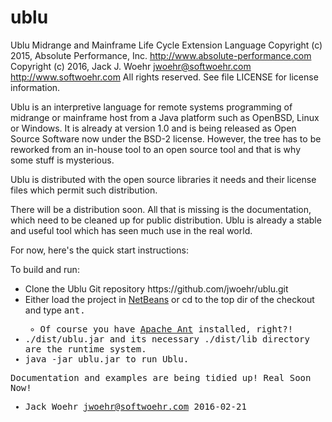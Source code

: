# ublu
Ublu Midrange and Mainframe Life Cycle Extension Language
Copyright (c) 2015, Absolute Performance, Inc. http://www.absolute-performance.com
Copyright (c) 2016, Jack J. Woehr jwoehr@softwoehr.com http://www.softwoehr.com
All rights reserved.
See file LICENSE for license information.

Ublu is an interpretive language for remote systems programming of midrange or
mainframe host from a Java platform such as OpenBSD, Linux or Windows. It is
already at version 1.0 and is being released as Open Source Software now under
the BSD-2 license. However, the tree has to be reworked from an in-house tool
to an open source tool and that is why some stuff is mysterious.

Ublu is distributed with the open source libraries it needs and their license
files which permit such distribution.

There will be a distribution soon. All that is missing is the documentation,
which need to be cleaned up for public distribution. Ublu is already a stable
and useful tool which has seen much use in the real world.

For now, here's the quick start instructions:

To build and run:
<ul>
<li> Clone the Ublu Git repository https://github.com/jwoehr/ublu.git</li>
<li> Either load the project in <a href="http://www.netbeans.org">NetBeans</a>
     or cd to the top dir of the checkout and type <tt>ant<tt>.
<ul>
    <li> Of course you have <a href="http://ant.apache.org/">Apache Ant</a>
        installed, right?!</li>
</ul></li>
<li> ./dist/ublu.jar and its necessary ./dist/lib directory are the runtime system.
<li> java -jar ublu.jar to run Ublu.</li>
</ul>
Documentation and examples are being tidied up! Real Soon Now!
 
- Jack Woehr jwoehr@softwoehr.com 2016-02-21 
